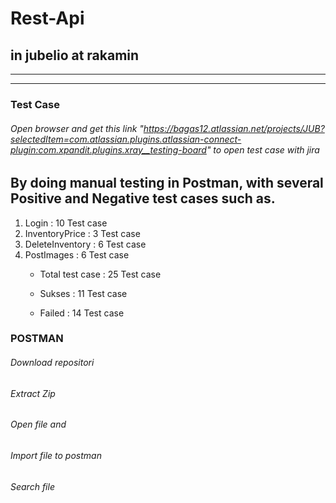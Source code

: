 # Rest-Api 
## in jubelio at rakamin 
---------------------------
---------------------------
### Test Case
###### Open browser and get this link "https://bagas12.atlassian.net/projects/JUB?selectedItem=com.atlassian.plugins.atlassian-connect-plugin:com.xpandit.plugins.xray__testing-board" to open test case with jira

## By doing manual testing in Postman, with several Positive and Negative test cases such as. 
1. Login 		: 10 Test case 
2. InventoryPrice	: 3 Test case
3. DeleteInventory : 6 Test case
4. PostImages	: 6 Test case
	- Total test case : 25 Test case

	- Sukses 		: 11 Test case
	- Failed 		: 14 Test case

### POSTMAN
###### Download repositori
###### Extract Zip
###### Open file and
###### Import file to postman 
###### Search file


